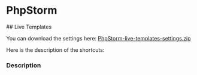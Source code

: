 # PhpStorm

## Live Templates

You can download the settings here: [PhpStorm-live-templates-settings.zip](./PhpStorm-live-templates-settings.zip)

Here is the description of the shortcuts:

### Description

<templateSet group="Custom">
  <template name="t" value="// @todo: current: " description="PHP/JS -&gt; @todo/current" toReformat="false" toShortenFQNames="true">
    <context>
      <option name="JAVA_SCRIPT" value="true" />
      <option name="PHP" value="true" />
    </context>
  </template>
  <template name="q" value="die('here.'); // @todo: debug backtrace" description="PHP -&gt; die('here.');" toReformat="false" toShortenFQNames="true">
    <context>
      <option name="PHP" value="true" />
    </context>
  </template>
  <template name="d" value="dump($CLIPBOARD$);die(); // @todo: debug backtrace" description="PHP -&gt; dump();die();" toReformat="false" toShortenFQNames="true">
    <variable name="CLIPBOARD" expression="clipboard()" defaultValue="" alwaysStopAt="true" />
    <context>
      <option name="PHP" value="true" />
    </context>
  </template>
  <template name="z" value="var_dump($CLIPBOARD$); die(); // @todo: debug backtrace" description="PHP -&gt; var_dump(); die();" toReformat="false" toShortenFQNames="true">
    <variable name="CLIPBOARD" expression="clipboard()" defaultValue="" alwaysStopAt="true" />
    <context>
      <option name="PHP" value="true" />
    </context>
  </template>
  <template name="a" value="print_r($CLIPBOARD$); die(); // @todo: debug backtrace" description="PHP -&gt; print_r(); die();" toReformat="false" toShortenFQNames="true">
    <variable name="CLIPBOARD" expression="clipboard()" defaultValue="" alwaysStopAt="true" />
    <context>
      <option name="PHP" value="true" />
    </context>
  </template>
  <template name="apre" value="print '&lt;pre&gt;' . print_r($CLIPBOARD$, true) . '&lt;/pre&gt;'; die(); // @todo: debug backtrace" description="PHP -&gt; &lt;pre&gt; print_r() &lt;/pre&gt;; die();" toReformat="false" toShortenFQNames="true">
    <variable name="CLIPBOARD" expression="clipboard()" defaultValue="" alwaysStopAt="true" />
    <context>
      <option name="PHP" value="true" />
    </context>
  </template>
  <template name="c" value="$output-&gt;writeln('&lt;info&gt;$SELETION$&lt;/info&gt;');" description="PHP / Symfony -&gt; console.log" toReformat="false" toShortenFQNames="true">
    <variable name="SELETION" expression="" defaultValue="" alwaysStopAt="true" />
    <context>
      <option name="PHP" value="true" />
    </context>
  </template>
  <template name="zz" value="var_dump($CLIPBOARD$); // @todo: debug backtrace" description="PHP -&gt; var_dump();" toReformat="false" toShortenFQNames="true">
    <variable name="CLIPBOARD" expression="clipboard()" defaultValue="" alwaysStopAt="true" />
    <context>
      <option name="PHP" value="true" />
    </context>
  </template>
  <template name="co" value="console.log($CLIPBOARD$);" description="console.log" toReformat="false" toShortenFQNames="true">
    <variable name="CLIPBOARD" expression="clipboard()" defaultValue="" alwaysStopAt="true" />
    <context>
      <option name="JAVA_SCRIPT" value="true" />
    </context>
  </template>
  <template name="vd" value="\Symfony\Component\VarDumper\VarDumper::dump($CLIPBOARD$); // @todo: debug backtrace" description="VarDumper();" toReformat="false" toShortenFQNames="true">
    <variable name="CLIPBOARD" expression="clipboard()" defaultValue="" alwaysStopAt="true" />
    <context>
      <option name="PHP" value="true" />
    </context>
  </template>
  <template name="coi" value="console.log('(i) Debug Info: Value to debug:' + $CLIPBOARD$);" description="console.log: (i) Debug info" toReformat="false" toShortenFQNames="true">
    <variable name="CLIPBOARD" expression="clipboard()" defaultValue="" alwaysStopAt="true" />
    <context>
      <option name="JAVA_SCRIPT" value="true" />
    </context>
  </template>
  <template name="coe" value="console.log(&quot;/!\\ ERROR: : &quot; + $CLIPBOARD$);" description="console.log: /!\ Error" toReformat="false" toShortenFQNames="true">
    <variable name="CLIPBOARD" expression="clipboard()" defaultValue="" alwaysStopAt="true" />
    <context>
      <option name="JAVA_SCRIPT" value="true" />
    </context>
  </template>
  <template name="qq" value="die('_________________________here, you notice me?_________________________.'); // @todo: debug backtrace" description="PHP -&gt; die('_______.');" toReformat="false" toShortenFQNames="true">
    <context>
      <option name="PHP" value="true" />
    </context>
  </template>
  <template name="code" value="```&#10;$CLIPBOARD$&#10;```" description="```clipboard()```" toReformat="false" toShortenFQNames="true">
    <variable name="CLIPBOARD" expression="clipboard()" defaultValue="" alwaysStopAt="true" />
    <context>
      <option name="OTHER" value="true" />
    </context>
  </template>
  <template name="tq" value="// @question: " description="PHP/JS -&gt; @question" toReformat="false" toShortenFQNames="true">
    <context>
      <option name="JAVA_SCRIPT" value="true" />
      <option name="PHP" value="true" />
    </context>
  </template>
  <template name="tt" value="// @todo: " description="PHP/JS -&gt; @alias of todo" toReformat="false" toShortenFQNames="true">
    <context>
      <option name="JAVA_SCRIPT" value="true" />
      <option name="PHP" value="true" />
    </context>
  </template>
  <template name="dd" value="dump($CLIPBOARD$); // @todo: debug backtrace" description="PHP -&gt; dump();" toReformat="false" toShortenFQNames="true">
    <variable name="CLIPBOARD" expression="clipboard()" defaultValue="" alwaysStopAt="true" />
    <context>
      <option name="PHP" value="true" />
    </context>
  </template>
</templateSet>
